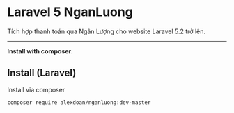# Laravel 5 NganLuong
Tích hợp thanh toán qua Ngân Lượng cho website Laravel 5.2 trở lên.

-----
**Install with composer**. 

Install (Laravel)
-----------------
Install via composer
```
composer require alexdoan/nganluong:dev-master
```